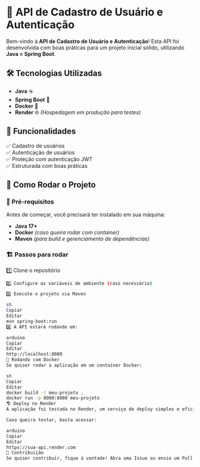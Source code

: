 # 🚀 API de Cadastro de Usuário e Autenticação  

Bem-vindo à **API de Cadastro de Usuário e Autenticação**! Esta API foi desenvolvida com boas práticas para um projeto inicial sólido, utilizando **Java** e **Spring Boot**.  

## 🛠️ Tecnologias Utilizadas  

- **Java** ☕  
- **Spring Boot** 🚀  
- **Docker** 🐳  
- **Render** 🌐 *(Hospedagem em produção para testes)*  

## 📌 Funcionalidades  

✅ Cadastro de usuários  
✅ Autenticação de usuários  
✅ Proteção com autenticação JWT  
✅ Estruturada com boas práticas  

## 🚀 Como Rodar o Projeto  

### 🔧 Pré-requisitos  
Antes de começar, você precisará ter instalado em sua máquina:  

- **Java 17+**  
- **Docker** *(caso queira rodar com container)*  
- **Maven** *(para build e gerenciamento de dependências)*  

### 🏗️ Passos para rodar  

1️⃣ Clone o repositório  
```sh
2️⃣ Configure as variáveis de ambiente (caso necessário)

3️⃣ Execute o projeto via Maven

sh
Copiar
Editar
mvn spring-boot:run
4️⃣ A API estará rodando em:

arduino
Copiar
Editar
http://localhost:8080
🐳 Rodando com Docker
Se quiser rodar a aplicação em um container Docker:

sh
Copiar
Editar
docker build -t meu-projeto .
docker run -p 8080:8080 meu-projeto
🌎 Deploy no Render
A aplicação foi testada no Render, um serviço de deploy simples e eficiente.

Caso queira testar, basta acessar:

arduino
Copiar
Editar
https://sua-api.render.com
📝 Contribuição
Se quiser contribuir, fique à vontade! Abra uma Issue ou envie um Pull Request.

